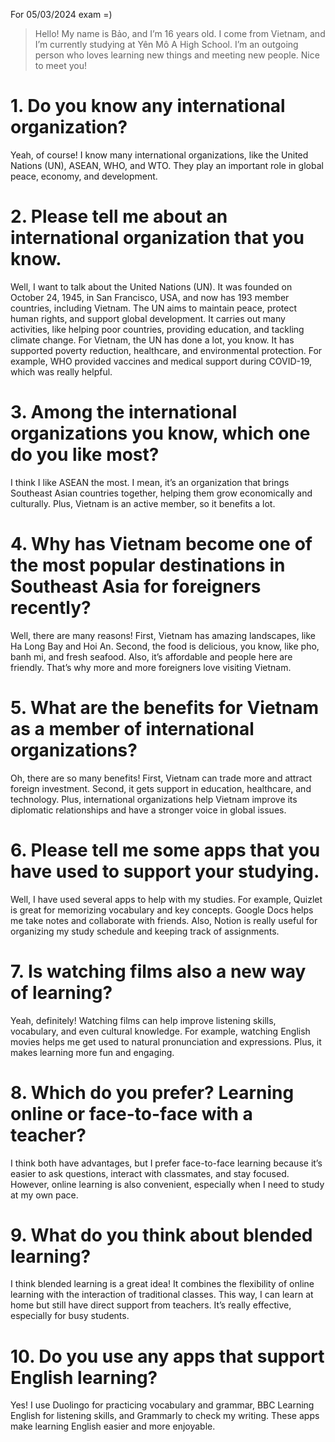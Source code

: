 For 05/03/2024 exam =)

> Hello! My name is Bảo, and I’m 16 years old. I come from Vietnam, and I’m currently studying at Yên Mô A High School. I’m an outgoing person who loves learning new things and meeting new people. Nice to meet you!

# 1. Do you know any international organization?

Yeah, of course! I know many international organizations, like the United Nations (UN), ASEAN, WHO, and WTO. They play an important role in global peace, economy, and development.

# 2. Please tell me about an international organization that you know.

Well, I want to talk about the United Nations (UN). It was founded on October 24, 1945, in San Francisco, USA, and now has 193 member countries, including Vietnam.
The UN aims to maintain peace, protect human rights, and support global development. It carries out many activities, like helping poor countries, providing education, and tackling climate change.
For Vietnam, the UN has done a lot, you know. It has supported poverty reduction, healthcare, and environmental protection. For example, WHO provided vaccines and medical support during COVID-19, which was really helpful.

# 3. Among the international organizations you know, which one do you like most?

I think I like ASEAN the most. I mean, it’s an organization that brings Southeast Asian countries together, helping them grow economically and culturally. Plus, Vietnam is an active member, so it benefits a lot.

# 4. Why has Vietnam become one of the most popular destinations in Southeast Asia for foreigners recently?

Well, there are many reasons! First, Vietnam has amazing landscapes, like Ha Long Bay and Hoi An. Second, the food is delicious, you know, like pho, banh mi, and fresh seafood. Also, it’s affordable and people here are friendly. That’s why more and more foreigners love visiting Vietnam.

# 5. What are the benefits for Vietnam as a member of international organizations?

Oh, there are so many benefits! First, Vietnam can trade more and attract foreign investment. Second, it gets support in education, healthcare, and technology. Plus, international organizations help Vietnam improve its diplomatic relationships and have a stronger voice in global issues.

# 6. Please tell me some apps that you have used to support your studying.

Well, I have used several apps to help with my studies. For example, Quizlet is great for memorizing vocabulary and key concepts. Google Docs helps me take notes and collaborate with friends. Also, Notion is really useful for organizing my study schedule and keeping track of assignments.

# 7. Is watching films also a new way of learning?

Yeah, definitely! Watching films can help improve listening skills, vocabulary, and even cultural knowledge. For example, watching English movies helps me get used to natural pronunciation and expressions. Plus, it makes learning more fun and engaging.

# 8. Which do you prefer? Learning online or face-to-face with a teacher?

I think both have advantages, but I prefer face-to-face learning because it’s easier to ask questions, interact with classmates, and stay focused. However, online learning is also convenient, especially when I need to study at my own pace.

# 9. What do you think about blended learning?

I think blended learning is a great idea! It combines the flexibility of online learning with the interaction of traditional classes. This way, I can learn at home but still have direct support from teachers. It’s really effective, especially for busy students.

# 10. Do you use any apps that support English learning?

Yes! I use Duolingo for practicing vocabulary and grammar, BBC Learning English for listening skills, and Grammarly to check my writing. These apps make learning English easier and more enjoyable.

